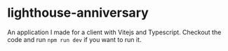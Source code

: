 # lighthouse-anniversary

An application I made for a client with Vitejs and Typescript. Checkout the code and run `npm run dev` if you want to run it.
